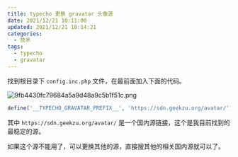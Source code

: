 ```yaml
---
title: typecho 更换 gravatar 头像源
date: 2021/12/21 10:11:00
updated: 2021/12/21 10:14:21
categories: 
  - 技术
tags: 
  - typecho
  - gravatar
---
```



找到根目录下 `config.inc.php` 文件，在最前面加入下面的代码。

![9fb4430fc79684a5a9d48a9c5b1f51c.png](https://img.xiabanlo.cn/2021/12/21/857b4b8c3d94d.png)

```php
define('__TYPECHO_GRAVATAR_PREFIX__', 'https://sdn.geekzu.org/avatar/');
```

其中 `https://sdn.geekzu.org/avatar/` 是一个国内源链接，这个是我目前找到的最稳定的源。

如果这个源不能用了，可以更换其他的源，直接搜其他的相关国内源就可以了。